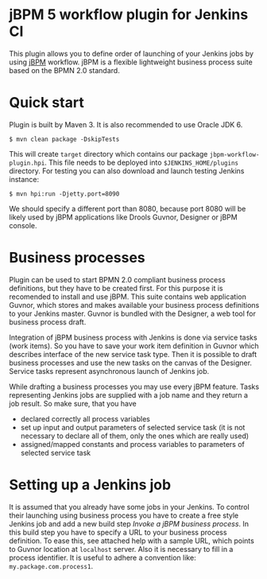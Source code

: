 jBPM 5 workflow plugin for Jenkins CI
=====================================
This plugin allows you to define order of launching of your Jenkins jobs
by using [jBPM](http://www.jboss.org/jbpm) workflow.
jBPM is a flexible lightweight business process suite based on the BPMN 2.0 standard.

Quick start
===========
Plugin is built by Maven 3. It is also recommended to use Oracle JDK 6.

    $ mvn clean package -DskipTests

This will create `target` directory which contains our package `jbpm-workflow-plugin.hpi`.
This file needs to be deployed into `$JENKINS_HOME/plugins` directory. For testing
you can also download and launch testing Jenkins instance:

    $ mvn hpi:run -Djetty.port=8090

We should specify a different port than 8080, because
port 8080 will be likely used by jBPM applications like Drools Guvnor, Designer or jBPM console.

Business processes
==================
Plugin can be used to start BPMN 2.0 compliant business process definitions, but they have to be
created first. For this purpose it is recomended to install and use jBPM. This suite contains
web application Guvnor, which stores and makes available your business process definitions to your
Jenkins master. Guvnor is bundled with the Designer, a web tool for business process draft.

Integration of jBPM business process with Jenkins is done via service tasks (work items).
So you have to save your work item definition in Guvnor which describes interface of the new
service task type. Then it is possible to draft business processes and use the new tasks on the
canvas of the Designer. Service tasks represent asynchronous launch of Jenkins job.

While drafting a business processes you may use every jBPM feature. Tasks representing Jenkins jobs
are supplied with a job name and they return a job result. So make sure, that you have
* declared correctly all process variables
* set up input and output parameters of selected service task (it is not necessary
to declare all of them, only the ones which are really used)
* assigned/mapped constants and process variables to parameters of selected service task

Setting up a Jenkins job
========================
It is assumed that you already have some jobs in your Jenkins. To control their launching using
business process you have to create a free style Jenkins job and add a new build step
*Invoke a jBPM business process*. In this build step you have to specify a URL
to your business process definition. To ease this, see attached help with a sample URL, which
points to Guvnor location at `localhost` server.
Also it is necessary to fill in a process identifier. It is useful to adhere a convention
like: `my.package.com.process1`.



